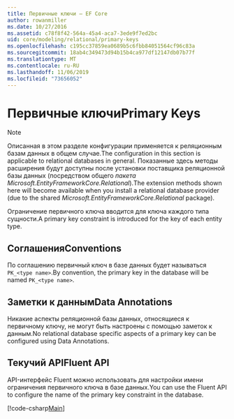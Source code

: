 ```yaml
---
title: Первичные ключи — EF Core
author: rowanmiller
ms.date: 10/27/2016
ms.assetid: c78f8f42-564a-45a4-aca7-3ede9f7ed2bc
uid: core/modeling/relational/primary-keys
ms.openlocfilehash: c195cc37859ea0689b5c6fbb84051564cf96c83a
ms.sourcegitcommit: 18ab4c349473d94b15b4ca977df12147db07b77f
ms.translationtype: MT
ms.contentlocale: ru-RU
ms.lasthandoff: 11/06/2019
ms.locfileid: "73656052"
---
```

# <a name="primary-keys"></a><span data-ttu-id="97b7a-102">Первичные ключи</span><span class="sxs-lookup"><span data-stu-id="97b7a-102">Primary Keys</span></span>

> [!NOTE]  
> <span data-ttu-id="97b7a-103">Описанная в этом разделе конфигурации применяется к реляционным базам данных в общем случае.</span><span class="sxs-lookup"><span data-stu-id="97b7a-103">The configuration in this section is applicable to relational databases in general.</span></span> <span data-ttu-id="97b7a-104">Показанные здесь методы расширения будут доступны после установки поставщика реляционной базы данных (посредством общего *пакета Microsoft.EntityFrameworkCore.Relational*).</span><span class="sxs-lookup"><span data-stu-id="97b7a-104">The extension methods shown here will become available when you install a relational database provider (due to the shared *Microsoft.EntityFrameworkCore.Relational* package).</span></span>

<span data-ttu-id="97b7a-105">Ограничение первичного ключа вводится для ключа каждого типа сущности.</span><span class="sxs-lookup"><span data-stu-id="97b7a-105">A primary key constraint is introduced for the key of each entity type.</span></span>

## <a name="conventions"></a><span data-ttu-id="97b7a-106">Соглашения</span><span class="sxs-lookup"><span data-stu-id="97b7a-106">Conventions</span></span>

<span data-ttu-id="97b7a-107">По соглашению первичный ключ в базе данных будет называться `PK_<type name>`.</span><span class="sxs-lookup"><span data-stu-id="97b7a-107">By convention, the primary key in the database will be named `PK_<type name>`.</span></span>

## <a name="data-annotations"></a><span data-ttu-id="97b7a-108">Заметки к данным</span><span class="sxs-lookup"><span data-stu-id="97b7a-108">Data Annotations</span></span>

<span data-ttu-id="97b7a-109">Никакие аспекты реляционной базы данных, относящиеся к первичному ключу, не могут быть настроены с помощью заметок к данным.</span><span class="sxs-lookup"><span data-stu-id="97b7a-109">No relational database specific aspects of a primary key can be configured using Data Annotations.</span></span>

## <a name="fluent-api"></a><span data-ttu-id="97b7a-110">Текучий API</span><span class="sxs-lookup"><span data-stu-id="97b7a-110">Fluent API</span></span>

<span data-ttu-id="97b7a-111">API-интерфейс Fluent можно использовать для настройки имени ограничения первичного ключа в базе данных.</span><span class="sxs-lookup"><span data-stu-id="97b7a-111">You can use the Fluent API to configure the name of the primary key constraint in the database.</span></span>

[!code-csharp[Main](../../../../samples/core/Modeling/FluentAPI/Relational/KeyName.cs?name=KeyName&highlight=9)]
